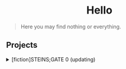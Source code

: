 # <center> Hello </center>

> Here you may find nothing or everything.

## Projects

<details>
<summary> [fiction]STEINS;GATE 0 (updating) </summary>
  <ul>
    <li> <a href="./steins_gate_0/docs/0000"> Prologue </a> </li>
    <li> <a href="./steins_gate_0/docs/0001"> 0001 - R0 </a> </li>
    <li> <a href="./steins_gate_0/docs/0002"> 0002 - R0 </a> </li>
    <li> <a href="./steins_gate_0/docs/0003"> 0003 - R0 </a> </li>
    <li> <a href="./steins_gate_0/docs/0004"> 0004 - R0 </a> </li>
    <li> <a href="./steins_gate_0/docs/0005"> 0005 - R0 </a> </li>
    <li> <a href="./steins_gate_0/docs/0006"> 0006 - R0 </a> </li>
    <li> <a href="./steins_gate_0/docs/0007"> 0007 - R0 </a> </li>
    <li> <a href="./steins_gate_0/docs/0008"> 0008 - R0 </a> </li>
    <li> <a href="./steins_gate_0/docs/0009"> 0009 - R0 </a> </li>
    <li> <a href="./steins_gate_0/docs/0010"> 0010 - R0 </a> </li>
    <li> <a href="./steins_gate_0/docs/0011"> 0011 - R0 </a> </li>
    <li> <a href="./steins_gate_0/docs/0012"> 0012 - R0 </a> </li>
    <li> <a href="./steins_gate_0/docs/0013"> 0013 - R0 </a> </li>
    <li> <a href="./steins_gate_0/docs/0014"> 0014 - R0 </a> </li>
    <li> <a href="./steins_gate_0/docs/0015"> 0015 - R0 </a> </li>
    <li> <a href="./steins_gate_0/docs/0016"> 0016 - R0 </a> </li>
    <li> <a href="./steins_gate_0/docs/0017"> 0017 - R0 </a> </li>
    <li> <a href="./steins_gate_0/docs/0018"> 0018 - R0 </a> </li>
    <li> <a href="./steins_gate_0/docs/0019"> 0019 - R0 </a> </li>
    <li> <a href="./steins_gate_0/docs/0020"> 0020 - R0 </a> </li>
    <li> <a href="./steins_gate_0/docs/0021"> 0021 - R0 </a> </li>
    <li> <a href="./steins_gate_0/docs/0022"> 0022 - R0 </a> </li>
    <li> <a href="./steins_gate_0/docs/0023"> 0023 - R0 </a> </li>
    <li> <a href="./steins_gate_0/docs/0024"> 0024 - R0 </a> </li>
    <li> <a href="./steins_gate_0/docs/0025"> 0025 - R0 </a> </li>
    <li> <a href="./steins_gate_0/docs/0026"> 0026 - R0 </a> </li>
    <li> <a href="./steins_gate_0/docs/0027"> 0027 - R0 </a> </li>
    <li> <a href="./steins_gate_0/docs/0028"> 0028 - R0 </a> </li>
    <li> <a href="./steins_gate_0/docs/0029"> 0029 - R0 </a> </li>
    <li> <a href="./steins_gate_0/docs/0030"> 0030 - R0 </a> </li>
    <li> <a href="./steins_gate_0/docs/0031"> 0031 - R0 </a> </li>
    <li> <a href="./steins_gate_0/docs/0032"> 0032 - R0 </a> </li>
    <li> <a href="./steins_gate_0/docs/0033"> 0033 - R0 </a> </li>
    <li> <a href="./steins_gate_0/docs/0034"> 0034 - R0 </a> </li>
    <li> <a href="./steins_gate_0/docs/0035"> 0035 - R0 </a> </li>
    <li> <a href="./steins_gate_0/docs/0036"> 0036 - R1 </a> </li>
    <li> <a href="./steins_gate_0/docs/0037"> 0037 - R1 </a> </li>
    <li> <a href="./steins_gate_0/docs/0038"> 0038 - R1 </a> </li>
    <li> <a href="./steins_gate_0/docs/0039"> 0039 - R1 </a> </li>
    <li> <a href="./steins_gate_0/docs/0040"> 0040 - R1 </a> </li>
    <li> <a href="./steins_gate_0/docs/0041"> 0041 - R1 </a> </li>
    <li> <a href="./steins_gate_0/docs/0042"> 0042 - R1 </a> </li>
    <li> <a href="./steins_gate_0/docs/0043"> 0043 - R1 </a> </li>
    <li> <a href="./steins_gate_0/docs/0044"> 0044 - R1 </a> </li>
    <li> <a href="./steins_gate_0/docs/0045"> 0045 - R1 </a> </li>
    <li> <a href="./steins_gate_0/docs/0046"> 0046 - R1 </a> </li>
    <li> <a href="./steins_gate_0/docs/0047"> 0047 - R1 </a> </li>
    <li> <a href="./steins_gate_0/docs/0048"> 0048 - R1 </a> </li>
    <li> <a href="./steins_gate_0/docs/0049"> 0049 - Valkyrie's Final Report_BE </a> </li>
    <li> <a href="./steins_gate_0/docs/0050"> 0050 - R2 </a> </li>
    <li> <a href="./steins_gate_0/docs/0051"> 0051 - R2 </a> </li>
    <li> <a href="./steins_gate_0/docs/0052"> 0052 - R2 </a> </li>
    <li> <a href="./steins_gate_0/docs/0053"> 0053 - R2 </a> </li>
    <li> <a href="./steins_gate_0/docs/0054"> 0054 - R2 </a> </li>
    <li> <a href="./steins_gate_0/docs/0055"> 0055 - R2 </a> </li>
    <li> <a href="./steins_gate_0/docs/0056"> 0056 - R2 </a> </li>
    <li> <a href="./steins_gate_0/docs/0057"> 0057 - R2 </a> </li>
    <li> <a href="./steins_gate_0/docs/0058"> 0058 - R2 </a> </li>
    <li> <a href="./steins_gate_0/docs/0059"> 0059 - R2 </a> </li>
    <li> <a href="./steins_gate_0/docs/0060"> 0060 - R2 </a> </li>
    <li> <a href="./steins_gate_0/docs/0061"> 0061 - R2 </a> </li>
    <li> <a href="./steins_gate_0/docs/0062"> 0062 - R2 </a> </li>
    <li> <a href="./steins_gate_0/docs/0063"> 0063 - R2 </a> </li>
    <li> <a href="./steins_gate_0/docs/0064"> 0064 - R2 </a> </li>
    <li> <a href="./steins_gate_0/docs/0065"> 0065 - R2 </a> </li>
    <li> <a href="./steins_gate_0/docs/0066"> 0066 - R2 </a> </li>
    <li> <a href="./steins_gate_0/docs/0067"> 0067 - R2 </a> </li>
    <li> <a href="./steins_gate_0/docs/0068"> 0068 - R2 </a> </li>
    <li> <a href="./steins_gate_0/docs/0069"> 0069 - R2 </a> </li>
    <li> <a href="./steins_gate_0/docs/0070"> 0070 - R2 </a> </li>
    <li> <a href="./steins_gate_0/docs/0071"> 0071 - R2 </a> </li>
    <li> <a href="./steins_gate_0/docs/0072"> 0072 - R2 </a> </li>
    <li> <a href="./steins_gate_0/docs/0073"> 0073 - R2 </a> </li>
    <li> <a href="./steins_gate_0/docs/0074"> 0074 - R2 </a> </li>
    <li> <a href="./steins_gate_0/docs/0075"> 0075 - R2 </a> </li>
    <li> <a href="./steins_gate_0/docs/0076"> 0076 - R2 </a> </li>
    <li> <a href="./steins_gate_0/docs/0077"> 0077 - R2 </a> </li>
    <li> <a href="./steins_gate_0/docs/0078"> 0078 - R2 </a> </li>
    <li> <a href="./steins_gate_0/docs/0079"> 0079 - R2 </a> </li>
    <li> <a href="./steins_gate_0/docs/0080"> 0080 - R2 </a> </li>
  </ul>
</details>

